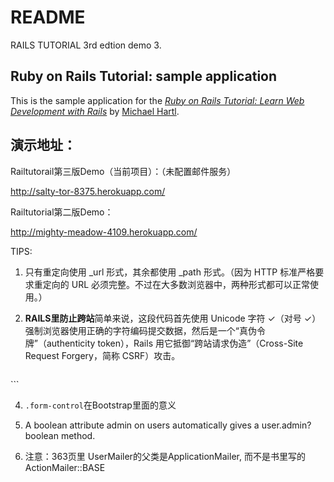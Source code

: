 # README

RAILS TUTORIAL 3rd edtion demo 3.

## Ruby on Rails Tutorial: sample application

This is the sample application for the
[*Ruby on Rails Tutorial:
Learn Web Development with Rails*](http://www.railstutorial.org/)
by [Michael Hartl](http://www.michaelhartl.com/).

## 演示地址：

Railtutorail第三版Demo（当前项目）：（未配置邮件服务）

http://salty-tor-8375.herokuapp.com/

Railtutorial第二版Demo：

http://mighty-meadow-4109.herokuapp.com/

TIPS:

1. 只有重定向使用 _url 形式，其余都使用 _path 形式。（因为 HTTP 标准严格要求重定向的 URL 必须完整。不过在大多数浏览器中，两种形式都可以正常使用。）

3. **RAILS里防止跨站**简单来说，这段代码首先使用 Unicode 字符 &#x2713;（对号 ✓）强制浏览器使用正确的字符编码提交数据，然后是一个“真伪令牌”（authenticity token），Rails 用它抵御“跨站请求伪造”（Cross-Site Request Forgery，简称 CSRF）攻击。

   ```
<div style="display:none">
  <input name="utf8" type="hidden" value="&#x2713;" />
  <input name="authenticity_token" type="hidden"
         value="NNb6+J/j46LcrgYUC60wQ2titMuJQ5lLqyAbnbAUkdo=" />
</div>
   ```

4. `.form-control`在Bootstrap里面的意义

3. A boolean attribute admin on users automatically gives a user.admin? boolean method.
 
5. 注意：363页里 UserMailer的父类是ApplicationMailer, 而不是书里写的ActionMailer::BASE

